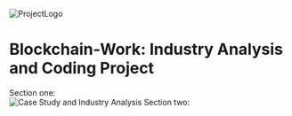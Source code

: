 
![ProjectLogo](https://github.com/benjaminweymouth/Blockchain-Work/blob/main/Resources/BlockChainlogo.gif)

# Blockchain-Work: Industry Analysis and Coding Project

Section one:  
![Case Study and Industry Analysis](https://github.com/benjaminweymouth/Blockchain-Work/tree/main/Blockchain%20Case%20Study
)
Section two: 


